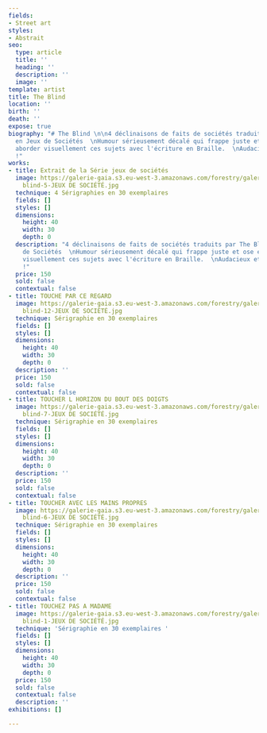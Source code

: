 ```yaml
---
fields:
- Street art
styles:
- Abstrait
seo:
  type: article
  title: ''
  heading: ''
  description: ''
  image: ''
template: artist
title: The Blind
location: ''
birth: ''
death: ''
expose: true
biography: "# The Blind \n\n4 déclinaisons de faits de sociétés traduits par The Blind
  en Jeux de Sociétés  \nHumour sérieusement décalé qui frappe juste et ose en plus
  aborder visuellement ces sujets avec l'écriture en Braille.  \nAudacieux et Malicieux
  !"
works:
- title: Extrait de la Série jeux de sociétés
  image: https://galerie-gaia.s3.eu-west-3.amazonaws.com/forestry/galerie-gaia-the
    blind-5-JEUX DE SOCIÉTÉ.jpg
  technique: 4 Sérigraphies en 30 exemplaires
  fields: []
  styles: []
  dimensions:
    height: 40
    width: 30
    depth: 0
  description: "4 déclinaisons de faits de sociétés traduits par The Blind en Jeux
    de Sociétés  \nHumour sérieusement décalé qui frappe juste et ose en plus aborder
    visuellement ces sujets avec l'écriture en Braille.  \nAudacieux et Malicieux
    !"
  price: 150
  sold: false
  contextual: false
- title: TOUCHE PAR CE REGARD
  image: https://galerie-gaia.s3.eu-west-3.amazonaws.com/forestry/galerie-gaia-the
    blind-12-JEUX DE SOCIÉTÉ.jpg
  technique: Sérigraphie en 30 exemplaires
  fields: []
  styles: []
  dimensions:
    height: 40
    width: 30
    depth: 0
  description: ''
  price: 150
  sold: false
  contextual: false
- title: TOUCHER L HORIZON DU BOUT DES DOIGTS
  image: https://galerie-gaia.s3.eu-west-3.amazonaws.com/forestry/galerie-gaia-the
    blind-7-JEUX DE SOCIÉTÉ.jpg
  technique: Sérigraphie en 30 exemplaires
  fields: []
  styles: []
  dimensions:
    height: 40
    width: 30
    depth: 0
  description: ''
  price: 150
  sold: false
  contextual: false
- title: TOUCHER AVEC LES MAINS PROPRES
  image: https://galerie-gaia.s3.eu-west-3.amazonaws.com/forestry/galerie-gaia-the
    blind-6-JEUX DE SOCIÉTÉ.jpg
  technique: Sérigraphie en 30 exemplaires
  fields: []
  styles: []
  dimensions:
    height: 40
    width: 30
    depth: 0
  description: ''
  price: 150
  sold: false
  contextual: false
- title: TOUCHEZ PAS A MADAME
  image: https://galerie-gaia.s3.eu-west-3.amazonaws.com/forestry/galerie-gaia-the
    blind-1-JEUX DE SOCIÉTÉ.jpg
  technique: 'Sérigraphie en 30 exemplaires '
  fields: []
  styles: []
  dimensions:
    height: 40
    width: 30
    depth: 0
  price: 150
  sold: false
  contextual: false
  description: ''
exhibitions: []

---
```

